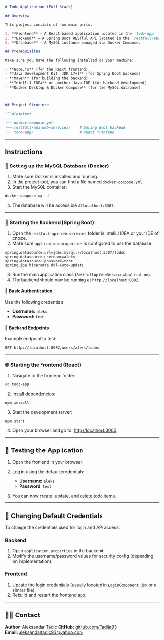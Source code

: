 ```markdown
# Todo Application (Full Stack)

## Overview

This project consists of two main parts:

1. **Frontend** – A React-based application located in the `todo-app` folder.
2. **Backend** – A Spring Boot RESTful API located in the `restfull-api-web-services` folder.
3. **Database** – A MySQL instance managed via Docker Compose.

## Prerequisites

Make sure you have the following installed on your machine:

- **Node.js** (for the React frontend)
- **Java Development Kit (JDK 17+)** (for Spring Boot backend)
- **Maven** (for building the backend)
- **IntelliJ IDEA** or another Java IDE (for backend development)
- **Docker Desktop & Docker Compose** (for the MySQL database)

---

## Project Structure

```plaintext
.
├── docker-compose.yml
├── restfull-api-web-services/    # Spring Boot backend
└── todo-app/                     # React frontend
```

---

## Instructions

### 🐬 Setting up the MySQL Database (Docker)

1. Make sure Docker is installed and running.
2. In the project root, you can find a file named `docker-compose.yml`
3. Start the MySQL container:

```bash
docker-compose up -d
```

4. The database will be accessible at `localhost:3307`.

---

### 🚀 Starting the Backend (Spring Boot)

1. Open the `restfull-api-web-services` folder in IntelliJ IDEA or your IDE of choice.
2. Make sure `application.properties` is configured to use the database:

```properties
spring.datasource.url=jdbc:mysql://localhost:3307/todos
spring.datasource.username=aleks
spring.datasource.password=test
spring.jpa.hibernate.ddl-auto=update
```

3. Run the main application class (`RestfullApiWebServicesApplication`).
4. The backend should now be running at `http://localhost:8082`.

#### 🔐 Basic Authentication

Use the following credentials:

- **Username:** `aleks`
- **Password:** `test`

#### 🔗 Backend Endpoints

Example endpoint to test:

```bash
GET http://localhost:8082/users/aleks/todos
```

---

### 🌐 Starting the Frontend (React)

1. Navigate to the frontend folder:

```bash
cd todo-app
```

2. Install dependencies:

```bash
npm install
```

3. Start the development server:

```bash
npm start
```

4. Open your browser and go to: [http://localhost:3000](http://localhost:3000)

---

## 🧪 Testing the Application

1. Open the frontend in your browser.
2. Log in using the default credentials:

   - **Username:** `aleks`
   - **Password:** `test`

3. You can now create, update, and delete todo items.

---

## 🔧 Changing Default Credentials

To change the credentials used for login and API access:

### Backend

1. Open `application.properties` in the backend.
2. Modify the username/password values for security config (depending on implementation).

### Frontend

1. Update the login credentials (usually located in `LoginComponent.jsx` or a similar file).
2. Rebuild and restart the frontend app.

---

## 🧑‍💻 Contact

**Author:** Aleksandar Tadic
**GitHub:** [github.com/Tadija93](https://github.com/Tadija93)  
**Email:** aleksandartadic93@yahoo.com
